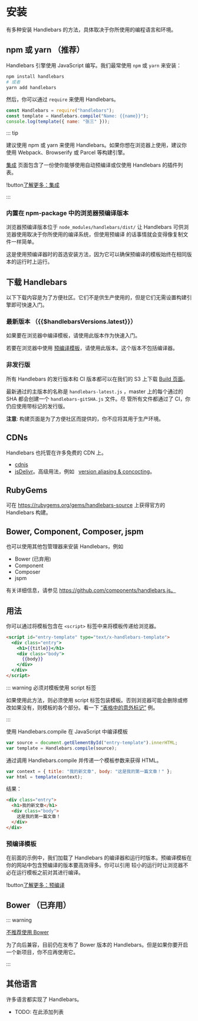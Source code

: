 # 安装

有多种安装 Handlebars 的方法，具体取决于你所使用的编程语言和环境。

## npm 或 yarn （推荐）

Handlebars 引擎使用 JavaScript 编写。我们最常使用 `npm` 或 `yarn` 来安装：

```bash
npm install handlebars
# 或者
yarn add handlebars
```

然后，你可以通过 `require` 来使用 Handlebars。

```js
const Handlebars = require("handlebars");
const template = Handlebars.compile("Name: {{name}}");
console.log(template({ name: "张三" }));
```

::: tip

建议使用 npm 或 yarn 来使用 Handlebars。如果你想在浏览器上使用，建议你使用 Webpack、Browserify 或 Parcel 等构建引擎。

[集成](integrations.md) 页面包含了一份使你能够使用自动预编译或仅使用 Handlebars 的插件列表。

!button[了解更多：集成](integrations.md)

:::

### 内置在 npm-package 中的浏览器预编译版本

浏览器预编译版本位于 `node_modules/handlebars/dist/` 让 Handlebars 可供浏览器使用取决于你所使用的编译系统，但使用预编译
的话事情就会变得像复制文件一样简单。

这是使用预编译器时的首选安装方法，因为它可以确保预编译的模板始终在相同版本的运行时上运行。

## 下载 Handlebars

以下下载内容是为了方便社区。它们不是供生产使用的，但是它们无需设置构建引擎即可快速入门。

### 最新版本 （{{$handlebarsVersions.latest}}）

<DownloadHandlebars>

如果要在浏览器中编译模板，请使用此版本作为快速入门。

</DownloadHandlebars>

<DownloadHandlebars :runtimeOnly="true">

若要在浏览器中使用 [预编译模板](precompilation.md)，请使用此版本。这个版本不包括编译器。

</DownloadHandlebars>

### 非发行版

所有 Handlebars 的发行版本和 CI 版本都可以在我们的 S3 上下载
[Build 页面](https://com.s3.amazonaws.com/builds.handlebarsjs/bucket-listing.html?sort=lastmod&sortdir=desc)。

最新通过的主版本的名称是 `handlebars-latest.js` ，master 上的每个通过的 SHA 都会创建一个 `handlebars-gitSHA.js` 文件。尽
管所有文件都通过了 CI，你仍应使用带标记的发行版。

**注意**: 构建页面是为了方便社区而提供的，你不应将其用于生产环境。

## CDNs

Handlebars 也托管在许多免费的 CDN 上。

- [cdnjs](https://cdnjs.com/libraries/handlebars.js)
- [jsDelivr](http://www.jsdelivr.com/#!handlebarsjs)。高级用法，例如
    [version aliasing & concocting](https://github.com/jsdelivr/jsdelivr#usage)。

## RubyGems

可在 https://rubygems.org/gems/handlebars-source 上获得官方的 Handlebars 构建。

## Bower, Component, Composer, jspm

也可以使用其他包管理器来安装 Handlebars，例如

- Bower (已弃用)
- Component
- Composer
- jspm

有关详细信息，请参见 https://github.com/components/handlebars.js。

## 用法

你可以通过将模板包含在 `<script>` 标签中来将模板传递给浏览器。

```html
<script id="entry-template" type="text/x-handlebars-template">
  <div class="entry">
    <h1>{{title}}</h1>
    <div class="body">
      {{body}}
    </div>
  </div>
</script>
```

::: warning 必须对模板使用 script 标签

如果使用此方法，则必须使用 script 标签包装模板。否则浏览器可能会删除或修改如果没有，则模板的各个部分。看一下
[“表格中的意外标记”](https://html.spec.whatwg.org/multipage/parsing.html#unexpected-markup-in-tables) 例。

:::

使用 Handlebars.compile 在 JavaScript 中编译模板

```js
var source = document.getElementById("entry-template").innerHTML;
var template = Handlebars.compile(source);
```

通过调用 Handlebars.compile 并传递一个模板参数来获得 HTML。

```js
var context = { title: "我的新文章", body: "这是我的第一篇文章！" };
var html = template(context);
```

结果：

```html
<div class="entry">
  <h1>我的新文章</h1>
  <div class="body">
    这是我的第一篇文章！
  </div>
</div>
```

### 预编译模板

在前面的示例中，我们加载了 Handlebars 的编译器和运行时版本。预编译模板在你的网站中包含预编译的版本要高效得多。你可以引用
较小的运行时让浏览器不必在运行模板之前对其进行编译。

!button[了解更多：预编译](precompilation.html)

## Bower （已弃用）

::: warning

[不推荐使用 Bower](https://bower.io/blog/2017/how-to-migrate-away-from-bower/)

为了向后兼容，目前仍在发布了 Bower 版本的 Handlebars。但是如果你要开启一个新项目，你不应再使用它。

:::

## 其他语言

许多语言都实现了 Handlebars。

- TODO: 在此添加列表

